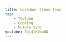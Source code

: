 ```yaml
---
title: Lockdown Cream Team
tag:
    - YouTube
    - Cooking
    - Future Sync
youtube: Tdj4tHJmu0Q
---
```

